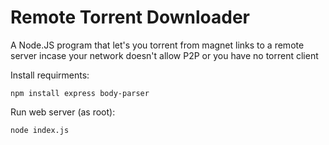 # Remote Torrent Downloader
A Node.JS program that let's you torrent from magnet links to a remote server incase your network doesn't allow P2P or you have no torrent client

Install requirments:

    npm install express body-parser
    
Run web server (as root):

    node index.js
